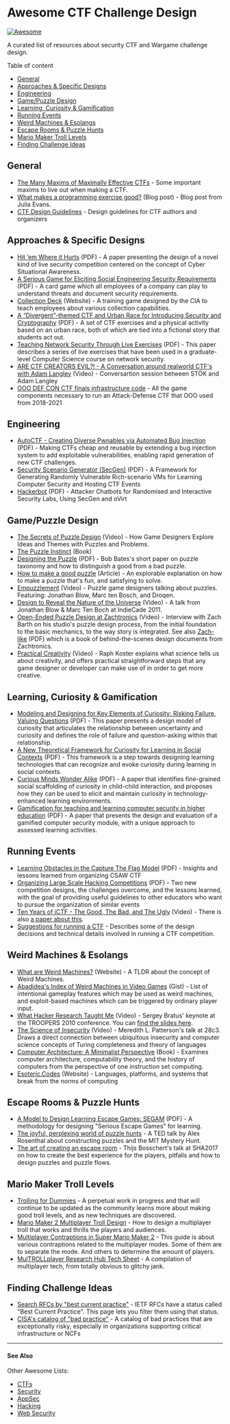 # Awesome CTF Challenge Design

[![Awesome](https://cdn.rawgit.com/sindresorhus/awesome/d7305f38d29fed78fa85652e3a63e154dd8e8829/media/badge.svg)](https://github.com/sindresorhus/awesome)

A curated list of resources about security CTF and Wargame challenge design.

Table of content

- [General](#general)
- [Approaches & Specific Designs](#approaches--specific-designs)
- [Engineering](#engineering)
- [Game/Puzzle Design](#gamepuzzle-design)
- [Learning, Curiosity & Gamification](#learning-curiosity--gamification)
- [Running Events](#running-events)
- [Weird Machines & Esolangs](#weird-machines--esolangs)
- [Escape Rooms & Puzzle Hunts](#escape-rooms--puzzle-hunts)
- [Mario Maker Troll Levels](#mario-maker-troll-levels)
- [Finding Challenge Ideas](#finding-challenge-ideas)

## General

- [The Many Maxims of Maximally Effective CTFs](https://web.archive.org/web/20201212081922/https://captf.com/maxims.html) - Some important maxims to live out when making a CTF.
- [What makes a programming exercise good?](https://jvns.ca/blog/2019/11/20/what-makes-a-programming-exercise-good/) (Blog post) - Blog post from Julia Evans.
- [CTF Design Guidelines](https://bit.ly/ctf-design) - Design guidelines for CTF authors and organizers

## Approaches & Specific Designs

- [Hit ’em Where it Hurts](https://seclab.bu.edu/people/gianluca/papers/ctf-acsac2011.pdf) (PDF) - A paper presenting the design of a novel kind of live security competition centered on the concept of Cyber Situational Awareness.
- [A Serious Game for Eliciting Social Engineering Security Requirements](https://mediatum.ub.tum.de/doc/1328974/1328974.pdf) (PDF) - A card game which all employees of a company can play to understand threats and document security requirements.
- [Collection Deck](https://www.thegamecrafter.com/games/collection-deck1) (Website) - A training game designed by the CIA to teach employees about various collection capabilities.
- [A “Divergent”-themed CTF and Urban Race for Introducing Security and Cryptography](https://www.usenix.org/conference/ase16/workshop-program/presentation/feng) (PDF) - A set of CTF exercises and a physical activity based on an urban race, both of which are tied into a fictional story that students act out. 
- [Teaching Network Security Through Live Exercises](https://ictf.cs.ucsb.edu/pdfs/2003_WISE_iCTF.pdf) (PDF) - This paper describes a series of live exercises that have been used in a graduate-level Computer Science course on network security.
- [ARE CTF CREATORS EVIL?! - A Conversation around realworld CTF's with Adam Langley](https://www.youtube.com/watch?v=8ontlr9qY4Y) (Video) - Conversartion session between STÖK and Adam Langley
- [OOO DEF CON CTF finals infrastructure code](https://github.com/o-o-overflow/dcf-game-infrastructure-public) - All the game components necessary to run an Attack-Defense CTF that OOO used from 2018-2021

## Engineering

- [AutoCTF - Creating Diverse Pwnables via Automated Bug Injection](https://rode0day.mit.edu/static/autoctf.pdf) (PDF) - Making CTFs cheap and reusable by extending a bug injection system to add exploitable vulnerabilities, enabling rapid generation of new CTF challenges.
- [Security Scenario Generator (SecGen)](https://www.usenix.org/system/files/conference/ase17/ase17_paper_schreuders.pdf) (PDF) - A Framework for Generating Randomly Vulnerable Rich-scenario VMs for Learning Computer Security and Hosting CTF Events
- [Hackerbot](https://www.usenix.org/system/files/conference/ase18/ase18_hackerbot.pdf) (PDF) - Attacker Chatbots for Randomised and Interactive Security Labs, Using SecGen and oVirt

## Game/Puzzle Design

- [The Secrets of Puzzle Design](https://www.youtube.com/watch?v=hCOHjTX4GYE) (Video) - How Game Designers Explore Ideas and Themes with Puzzles and Problems.
- [The Puzzle Instinct](https://www.amazon.com/Puzzle-Instinct-Meaning-Puzzles-Human/dp/0253217083) (Book)
- [Designing the Puzzle](http://www.lucasstyle.com/tutorials/Designing_The_Puzzle.pdf) (PDF) - Bob Bates's short paper on puzzle taxonomy and how to distinguish a good from a bad puzzle.
- [How to make a good puzzle](https://www.gamasutra.com/blogs/TomHermans/20180829/325469/How_to_make_a_good_puzzle__An_explorable_explanation.php) (Article) - An explorable explanation on how to make a puzzle that's fun, and satisfying to solve.
- [Empuzzlement](https://www.youtube.com/watch?v=Ul_ZfzfHRek) (Video) - Puzzle game designers talking about puzzles. Featuring: Jonathan Blow, Marc ten Bosch, and Droqen.
- [Design to Reveal the Nature of the Universe](https://www.youtube.com/watch?v=OGSeLSmOALU) (Video) - A talk from Jonathan Blow & Marc Ten Boch at IndieCade 2011.
- [Open-Ended Puzzle Design at Zachtronics](https://www.youtube.com/watch?v=U4uH1ynH3Rs) (Video) - Interview with Zach Barth on his studio's puzzle design process, from the initial foundation to the basic mechanics, to the way story is integrated. See also [Zach-like](https://zachtronics.itch.io/zach-like) (PDF) which is a book of behind-the-scenes design documents from Zachtronics.
- [Practical Creativity](https://www.youtube.com/watch?v=zyVTxGpEO30) (Video) - Raph Koster explains what science tells us about creativity, and offers practical straightforward steps that any game designer or developer can make use of in order to get more creative.

## Learning, Curiosity & Gamification 

- [Modeling and Designing for Key Elements of Curiosity: Risking Failure, Valuing Questions](http://www.digra.org/wp-content/uploads/digital-library/63_DIGRA2017_FP_To_Modelling_Curosity.pdf) (PDF) - This paper presents a design model of curiosity that articulates the relationship between uncertainty and curiosity and defines the role of failure and question-asking within that relationship.
- [A New Theoretical Framework for Curiosity for Learning in Social Contexts](http://www.justinecassell.com/publications/A%20New%20Theoretical%20Framework%20for%20Curiosity%20for%20Learning%20in%20Social%20Contexts.pdf) (PDF) -  This framework is a step towards designing learning technologies that can recognize and
evoke curiosity during learning in social contexts.
- [Curious Minds Wonder Alike](https://zhenbai.io/wp-content/uploads/2018/08/Sinha_Bai_Cassell_EC-TEL_Curious_Minds_Wonder_Alike.pdf) (PDF) - A paper that identifies fine-grained social scaffolding of curiosity in child-child interaction, and proposes how they can be used to elicit and maintain curiosity in technology-enhanced learning environments.
- [Gamification for teaching and learning computer security in higher education](https://www.usenix.org/system/files/conference/ase16/ase16-paper-schreuders.pdf) (PDF) - A paper that presents the design and evaluation of a gamified computer security module, with a unique approach to assessed learning activities.

## Running Events

- [Learning Obstacles in the Capture The Flag Model](https://www.usenix.org/system/files/conference/3gse14/3gse14-chung.pdf) (PDF) - Insights and lessons learned from organizing CSAW CTF
- [Organizing Large Scale Hacking Competitions](https://sites.cs.ucsb.edu/~vigna/publications/2010_childers_boe_cavallaro_cavedon_cova_egele_vigna_dimva10.pdf) (PDF) -  Two new competition designs, the challenges overcome, and the lessons learned, with the goal of providing useful guidelines to other educators who want to pursue the organization of similar events
- [Ten Years of iCTF - The Good, The Bad, and The Ugly](https://www.usenix.org/conference/3gse14/summit-program/presentation/vigna) (Video) - There is also [a paper about this](https://www.researchgate.net/publication/278724640_Ten_Years_of_iCTF_The_Good_The_Bad_and_The_Ugly).
- [Suggestions for running a CTF](https://github.com/pwning/docs/blob/master/suggestions-for-running-a-ctf.markdown) - Describes some of the design decisions and technical details involved in running a CTF competition.

## Weird Machines & Esolangs

- [What are Weird Machines?](https://www.cs.dartmouth.edu/~sergey/wm/) (Website) - A TLDR about the concept of Weird Machines.
- [Abadidea's Index of Weird Machines in Video Games](https://gist.github.com/0xabad1dea/7740977) (Gist) - List of intentional gameplay features which may be used as weird machines, and exploit-based machines which can be triggered by ordinary player input.
- [What Hacker Research Taught Me](https://www.youtube.com/watch?v=Dd9UtHalRDs) (Video) - Sergey Bratus' keynote at the TROOPERS 2010 conference. You can [find the slides here](https://www.cs.dartmouth.edu/~sergey/hc/rss-hacker-research.pdf).
- [The Science of Insecurity](https://www.youtube.com/watch?v=3kEfedtQVOY) (Video) - Meredith L. Patterson's talk at 28c3. Draws a direct connection between ubiquitous insecurity and computer science concepts of Turing completeness and theory of languages
- [Computer Architecture: A Minimalist Perspective](https://www.amazon.ca/Computer-Architecture-Perspective-International-Engineering/dp/1402074166) (Book) - Examines computer architecture, computability theory, and the history of computers from the perspective of one instruction set computing.
- [Esoteric.Codes](https://esoteric.codes) (Website) - Languages, platforms, and systems that break from the norms of computing

## Escape Rooms & Puzzle Hunts

- [A Model to Design Learning Escape Games: SEGAM](https://hal.archives-ouvertes.fr/hal-01744860/document) (PDF) - A methodology for designing "Serious Escape Games" for learning.
- [The joyful, perplexing world of puzzle hunts](https://www.youtube.com/watch?v=v4ly_-IIFCQ) - A TED talk by Alex Rosenthal about constructing puzzles and the MIT Mystery Hunt.
- [The art of creating an escape room](https://www.youtube.com/watch?v=0SH0agcMRuA) - Thijs Bosschert's talk at SHA2017 on how to create the best experience for the players, pitfalls and how to design puzzles and puzzle flows.

## Mario Maker Troll Levels

- [Trolling for Dummies](https://docs.google.com/document/d/13ZoqeblLs45HuEfTtsOrq6X0LAuEnA8nB721_doxE38) - A perpetual work in progress and that will continue to be updated as the community learns more about making good troll levels, and as new techniques are discovered.
- [Mario Maker 2 Multiplayer Troll Design](https://docs.google.com/document/d/1I4jMYEdHiVpmA0W4svEGnBsZ85VwOOpiIFaneuMkvRQ) - How to design a multiplayer troll that works and thrills the players and audiences.
- [Multiplayer Contraptions in Super Mario Maker 2](https://docs.google.com/document/d/1Onp9j3inEpg_xFFPRIhLcm1tqbaOByEs9w4KTSE7kF8) - This guide is about various contraptions related to the multiplayer modes. Some of them are to separate the mode. And others to determine the amount of players.
- [MulTROLLplayer Research Hub Tech Sheet](https://docs.google.com/document/d/1_UPHmcez5R4Qv0ZAMVRbWwYy1JjCRyeeJ0XtpROPI6Y) - A compilation of multiplayer tech, from totally obvious to glitchy jank.

## Finding Challenge Ideas

- [Search RFCs by "best current practice"](https://www.rfc-editor.org/search/rfc_search_detail.php?sortkey=Number&sorting=DESC&page=All&pubstatus%5B%5D=Best%20Current%20Practice) - IETF RFCs have a status called "Best Current Practice". This page lets you filter them using that status.
- [CISA's catalog of "bad practice"](https://github.com/cisagov/bad-practices) - A catalog of bad practices that are exceptionally risky, especially in organizations supporting critical infrastructure or NCFs

---

#### See Also

Other Awesome Lists:

- [CTFs](https://github.com/apsdehal/awesome-ctf#readme)
- [Security](https://github.com/sbilly/awesome-security#readme)
- [AppSec](https://github.com/paragonie/awesome-appsec#readme)
- [Hacking](https://github.com/carpedm20/awesome-hacking#readme)
- [Web Security](https://github.com/qazbnm456/awesome-web-security#readme)
